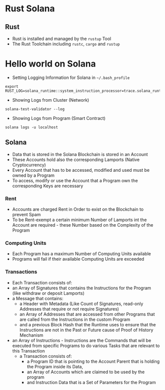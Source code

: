 # Rust Solana

## Rust

* Rust is installed and managed by the `rustup` Tool
* The Rust Toolchain including `rustc`, `cargo` and `rustup`

# Hello world on Solana

* Setting Logging Information for Solana in `~/.bash_profile` 

```shell
export RUST_LOG=solana_runtime::system_instruction_processor=trace.solana_runtime::message_processor=debug.solana.bpf_loader=debug.solana_rbpf=debug
```

* Showing Logs from Cluster (Network)

```
solana-test-validator --log 
```

* Showing Logs from Program (Smart Contract)

```shell
solana logs -u localhost
```

## Solana

* Data that is stored in the Solana Blockchain is stored in an Account
* These Accounts hold also the corresponding Lamports (Native Cryptocurrency)
* Every Account that has to be accessed, modified and used must be owned by a Program
* To access, modify or use the Account that a Program own the corresponding Keys are necessary

### Rent

* Accounts are charged Rent in Order to exist on the Blockchain to prevent Spam
* To be Rent-exempt a certain minimum Number of Lamports int the Account are required - these Number based on the Complexity of the Program

### Computing Units

* Each Program has a maximum Number of Computing Units available
* Programs will fail if their available Computing Units are exceeded

### Transactions

* Each Transaction consists of:
* an Array of Signatures that contains the Instructions for the Program (like withdraw or deposit Lamports)
* a Message that contains:
  * a Header with Metadata (Like Count of Signatures, read-only Addresses that require or not require Signatures)
  * an Array of Addresses that are accessed from other Programs that are called from the Instructions in the custom Program
  * and a previous Block Hash that the Runtime uses to ensure that the Instructions are not in the Past or Future cause of Proof of History Mechanism
* an Array of Instructions - Instructions are the Commands that will be executed from specific Programs to do various Tasks that are relevant to this Transaction
  * a Transaction consists of:
    * a Program ID that is pointing to the Account Parent that is holding the Program inside its Data,
    * an Array of Accounts which are claimed to be used by the program
    * and Instruction Data that is a Set of Parameters for the Program
